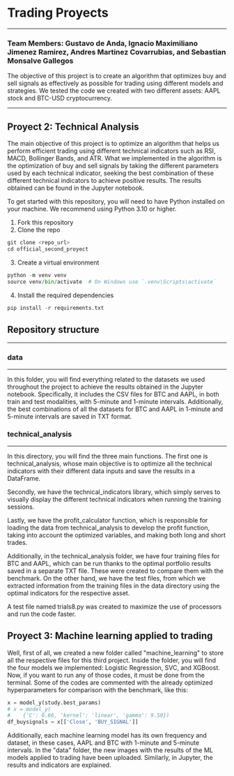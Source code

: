 # Trading Proyects

---

### Team Members: Gustavo de Anda, Ignacio Maximiliano Jimenez Ramirez, Andres Martinez Covarrubias, and Sebastian Monsalve Gallegos
The objective of this project is to create an algorithm that optimizes buy and sell signals as effectively as possible for trading using different models and strategies. We tested the code we created with two different assets: AAPL stock and BTC-USD cryptocurrency.

---
## Proyect 2: Technical Analysis
The main objective of this project is to optimize an algorithm that helps us perform efficient trading using different technical indicators such as RSI, MACD, Bollinger Bands, and ATR. What we implemented in the algorithm is the optimization of buy and sell signals by taking the different parameters used by each technical indicator, seeking the best combination of these different technical indicators to achieve positive results. The results obtained can be found in the Jupyter notebook.

To get started with this repository, you will need to have Python installed on your machine. We recommend using Python 3.10 or higher.
1. Fork this repository
2. Clone the repo

```python
git clone <repo_url>
cd official_second_proyect
```
3. Create a virtual environment

```python
python -m venv venv
source venv/bin/activate  # On Windows use `.venv\Scripts\activate`
```
4. Install the required dependencies

```python
pip install -r requirements.txt
```
## Repository structure

---

### data

---
In this folder, you will find everything related to the datasets we used throughout the project to achieve the results obtained in the Jupyter notebook. Specifically, it includes the CSV files for BTC and AAPL, in both train and test modalities, with 5-minute and 1-minute intervals. Additionally, the best combinations of all the datasets for BTC and AAPL in 1-minute and 5-minute intervals are saved in TXT format.
### technical_analysis

---


In this directory, you will find the three main functions. The first one is technical_analysis, whose main objective is to optimize all the technical indicators with their different data inputs and save the results in a DataFrame.

Secondly, we have the technical_indicators library, which simply serves to visually display the different technical indicators when running the training sessions.

Lastly, we have the profit_calculator function, which is responsible for loading the data from technical_analysis to develop the profit function, taking into account the optimized variables, and making both long and short trades.

Additionally, in the technical_analysis folder, we have four training files for BTC and AAPL, which can be run thanks to the optimal portfolio results saved in a separate TXT file. These were created to compare them with the benchmark. On the other hand, we have the test files, from which we extracted information from the training files in the data directory using the optimal indicators for the respective asset. 

A test file named trials8.py was created to maximize the use of processors and run the code faster.

## Proyect 3: Machine learning applied to trading

Well, first of all, we created a new folder called "machine_learning" to store all the respective files for this third project. Inside the folder, you will find the four models we implemented: Logistic Regression, SVC, and XGBoost. Now, if you want to run any of those codes, it must be done from the terminal. Some of the codes are commented with the already optimized hyperparameters for comparison with the benchmark, like this:

```python
x = model_y(study.best_params)
# x = model_y(
#    {'C': 6.66, 'kernel': 'linear', 'gamma': 9.50})
df_buysignals = x[['Close', 'BUY_SIGNAL']]

```
Additionally, each machine learning model has its own frequency and dataset, in these cases, AAPL and BTC with 1-minute and 5-minute intervals. In the "data" folder, the new images with the results of the ML models applied to trading have been uploaded. Similarly, in Jupyter, the results and indicators are explained.